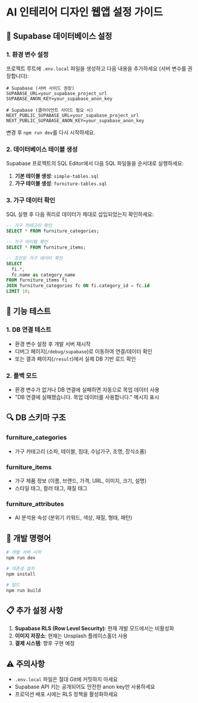 # AI 인테리어 디자인 웹앱 설정 가이드

## 🔧 Supabase 데이터베이스 설정

### 1. 환경 변수 설정

프로젝트 루트에 `.env.local` 파일을 생성하고 다음 내용을 추가하세요 (서버 변수를 권장합니다):

```env
# Supabase (서버 사이드 권장)
SUPABASE_URL=your_supabase_project_url
SUPABASE_ANON_KEY=your_supabase_anon_key

# Supabase (클라이언트 사이드 필요 시)
NEXT_PUBLIC_SUPABASE_URL=your_supabase_project_url
NEXT_PUBLIC_SUPABASE_ANON_KEY=your_supabase_anon_key
```

변경 후 `npm run dev`를 다시 시작하세요.

### 2. 데이터베이스 테이블 생성

Supabase 프로젝트의 SQL Editor에서 다음 SQL 파일들을 순서대로 실행하세요:

1. **기본 테이블 생성**: `simple-tables.sql`
2. **가구 테이블 생성**: `furniture-tables.sql`

### 3. 가구 데이터 확인

SQL 실행 후 다음 쿼리로 데이터가 제대로 삽입되었는지 확인하세요:

```sql
-- 가구 카테고리 확인
SELECT * FROM furniture_categories;

-- 가구 아이템 확인
SELECT * FROM furniture_items;

-- 조인된 가구 데이터 확인
SELECT 
  fi.*,
  fc.name as category_name
FROM furniture_items fi
JOIN furniture_categories fc ON fi.category_id = fc.id
LIMIT 10;
```

## 🎯 기능 테스트

### 1. DB 연결 테스트
- 환경 변수 설정 후 개발 서버 재시작
- 디버그 페이지(`/debug/supabase`)로 이동하여 연결/데이터 확인
- 또는 결과 페이지(`/result`)에서 실제 DB 기반 로드 확인

### 2. 폴백 모드
- 환경 변수가 없거나 DB 연결에 실패하면 자동으로 목업 데이터 사용
- "DB 연결에 실패했습니다. 목업 데이터를 사용합니다." 메시지 표시

## 🔍 DB 스키마 구조

### furniture_categories
- 가구 카테고리 (소파, 테이블, 침대, 수납가구, 조명, 장식소품)

### furniture_items
- 가구 제품 정보 (이름, 브랜드, 가격, URL, 이미지, 크기, 설명)
- 스타일 태그, 컬러 태그, 재질 태그

### furniture_attributes
- AI 분석용 속성 (분위기 키워드, 색상, 재질, 형태, 패턴)

## 🚀 개발 명령어

```bash
# 개발 서버 시작
npm run dev

# 의존성 설치
npm install

# 빌드
npm run build
```

## 📋 추가 설정 사항

1. **Supabase RLS (Row Level Security)**: 현재 개발 모드에서는 비활성화
2. **이미지 저장소**: 현재는 Unsplash 플레이스홀더 사용
3. **결제 시스템**: 향후 구현 예정

## ⚠️ 주의사항

- `.env.local` 파일은 절대 Git에 커밋하지 마세요
- Supabase API 키는 공개되어도 안전한 anon key만 사용하세요
- 프로덕션 배포 시에는 RLS 정책을 활성화하세요

